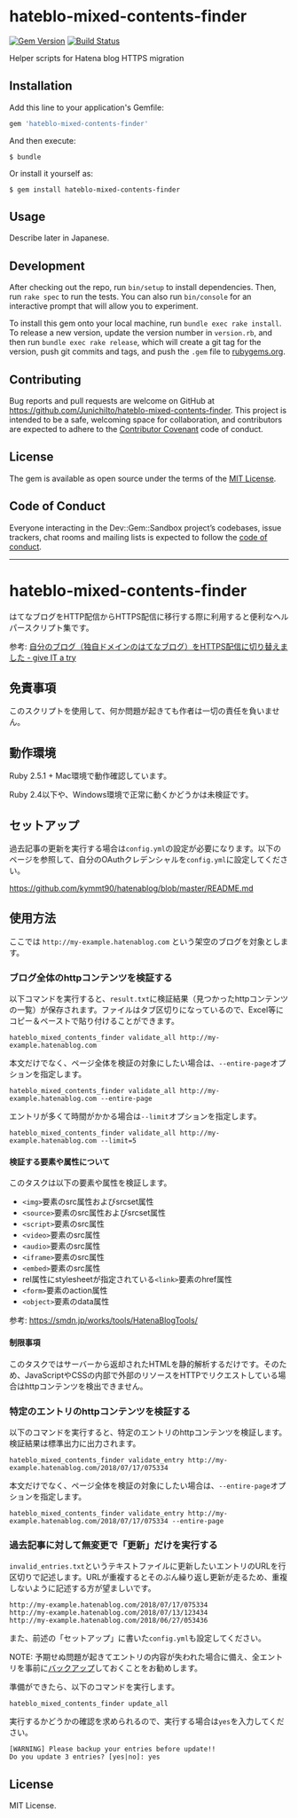 # hateblo-mixed-contents-finder

[![Gem Version](https://badge.fury.io/rb/hateblo-mixed-contents-finder.svg)](https://badge.fury.io/rb/hateblo-mixed-contents-finder) [![Build Status](https://travis-ci.org/JunichiIto/hateblo-mixed-contents-finder.svg?branch=master)](https://travis-ci.org/JunichiIto/hateblo-mixed-contents-finder)

Helper scripts for Hatena blog HTTPS migration

## Installation

Add this line to your application's Gemfile:

```ruby
gem 'hateblo-mixed-contents-finder'
```

And then execute:

    $ bundle

Or install it yourself as:

    $ gem install hateblo-mixed-contents-finder

## Usage

Describe later in Japanese.

## Development

After checking out the repo, run `bin/setup` to install dependencies. Then, run `rake spec` to run the tests. You can also run `bin/console` for an interactive prompt that will allow you to experiment.

To install this gem onto your local machine, run `bundle exec rake install`. To release a new version, update the version number in `version.rb`, and then run `bundle exec rake release`, which will create a git tag for the version, push git commits and tags, and push the `.gem` file to [rubygems.org](https://rubygems.org).

## Contributing

Bug reports and pull requests are welcome on GitHub at https://github.com/JunichiIto/hateblo-mixed-contents-finder. This project is intended to be a safe, welcoming space for collaboration, and contributors are expected to adhere to the [Contributor Covenant](http://contributor-covenant.org) code of conduct.

## License

The gem is available as open source under the terms of the [MIT License](https://opensource.org/licenses/MIT).

## Code of Conduct

Everyone interacting in the Dev::Gem::Sandbox project’s codebases, issue trackers, chat rooms and mailing lists is expected to follow the [code of conduct](https://github.com/JunichiIto/hateblo-mixed-contents-finder/blob/master/CODE_OF_CONDUCT.md).

----

# hateblo-mixed-contents-finder

はてなブログをHTTP配信からHTTPS配信に移行する際に利用すると便利なヘルパースクリプト集です。

参考: [自分のブログ（独自ドメインのはてなブログ）をHTTPS配信に切り替えました \- give IT a try](https://blog.jnito.com/entry/2018/07/16/084116)

## 免責事項

このスクリプトを使用して、何か問題が起きても作者は一切の責任を負いません。

## 動作環境

Ruby 2.5.1 + Mac環境で動作確認しています。

Ruby 2.4以下や、Windows環境で正常に動くかどうかは未検証です。

## セットアップ

過去記事の更新を実行する場合は`config.yml`の設定が必要になります。以下のページを参照して、自分のOAuthクレデンシャルを`config.yml`に設定してください。

https://github.com/kymmt90/hatenablog/blob/master/README.md

## 使用方法

ここでは `http://my-example.hatenablog.com` という架空のブログを対象とします。

### ブログ全体のhttpコンテンツを検証する

以下コマンドを実行すると、`result.txt`に検証結果（見つかったhttpコンテンツの一覧）が保存されます。ファイルはタブ区切りになっているので、Excel等にコピー＆ペーストで貼り付けることができます。

```
hateblo_mixed_contents_finder validate_all http://my-example.hatenablog.com
```

本文だけでなく、ページ全体を検証の対象にしたい場合は、`--entire-page`オプションを指定します。

```
hateblo_mixed_contents_finder validate_all http://my-example.hatenablog.com --entire-page
```

エントリが多くて時間がかかる場合は`--limit`オプションを指定します。

```
hateblo_mixed_contents_finder validate_all http://my-example.hatenablog.com --limit=5
```

#### 検証する要素や属性について

このタスクは以下の要素や属性を検証します。

- `<img>`要素のsrc属性およびsrcset属性
- `<source>`要素のsrc属性およびsrcset属性
- `<script>`要素のsrc属性
- `<video>`要素のsrc属性
- `<audio>`要素のsrc属性
- `<iframe>`要素のsrc属性
- `<embed>`要素のsrc属性
- rel属性にstylesheetが指定されている`<link>`要素のhref属性
- `<form>`要素のaction属性
- `<object>`要素のdata属性

参考: https://smdn.jp/works/tools/HatenaBlogTools/

#### 制限事項

このタスクではサーバーから返却されたHTMLを静的解析するだけです。そのため、JavaScriptやCSSの内部で外部のリソースをHTTPでリクエストしている場合はhttpコンテンツを検出できません。

### 特定のエントリのhttpコンテンツを検証する

以下のコマンドを実行すると、特定のエントリのhttpコンテンツを検証します。検証結果は標準出力に出力されます。

```
hateblo_mixed_contents_finder validate_entry http://my-example.hatenablog.com/2018/07/17/075334
```

本文だけでなく、ページ全体を検証の対象にしたい場合は、`--entire-page`オプションを指定します。

```
hateblo_mixed_contents_finder validate_entry http://my-example.hatenablog.com/2018/07/17/075334 --entire-page
```

### 過去記事に対して無変更で「更新」だけを実行する

`invalid_entries.txt`というテキストファイルに更新したいエントリのURLを行区切りで記述します。URLが重複するとそのぶん繰り返し更新が走るため、重複しないように記述する方が望ましいです。

```
http://my-example.hatenablog.com/2018/07/17/075334
http://my-example.hatenablog.com/2018/07/13/123434
http://my-example.hatenablog.com/2018/06/27/053436
```

また、前述の「セットアップ」に書いた`config.yml`も設定してください。

NOTE: 予期せぬ問題が起きてエントリの内容が失われた場合に備え、全エントリを事前に[バックアップ](http://staff.hatenablog.com/entry/2014/08/22/180000)しておくことをお勧めします。

準備ができたら、以下のコマンドを実行します。

```
hateblo_mixed_contents_finder update_all
```

実行するかどうかの確認を求められるので、実行する場合は`yes`を入力してください。

```
[WARNING] Please backup your entries before update!!
Do you update 3 entries? [yes|no]: yes
```

## License
MIT License.